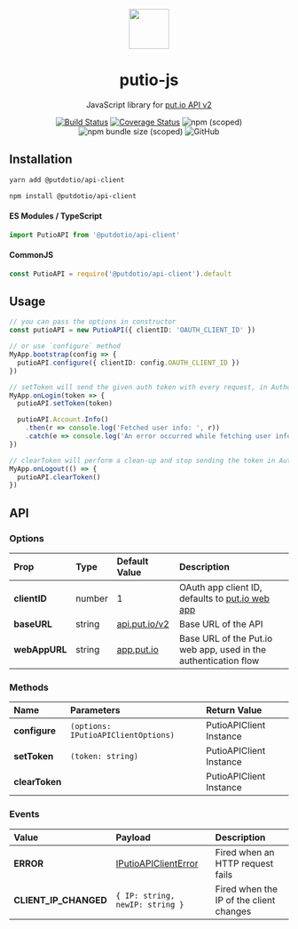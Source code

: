 <div align="center">
  <p>
    <img src="https://static.put.io/images/putio-boncuk.png" width="72">
  </p>

  <h1>putio-js</h1>

  <p>
    JavaScript library for <a href="https://api.put.io/v2/docs">put.io API v2</a>
  </p>

  <p>
    <a href="https://github.com/putdotio/putio.js/actions/workflows/push.yml"><img
        src="https://img.shields.io/github/actions/workflow/status/putdotio/putio.js/push.yml?branch=master"
        alt="Build Status"></a>
    <a href="https://coveralls.io/github/putdotio/putio.js?branch=master"><img
        src="https://coveralls.io/repos/github/putdotio/putio.js/badge.svg?branch=master" alt="Coverage Status"></a>
    <img src="https://img.shields.io/npm/v/@putdotio/api-client" alt="npm (scoped)">
    <img src="https://img.shields.io/bundlephobia/minzip/@putdotio/api-client" alt="npm bundle size (scoped)">
    <img src="https://img.shields.io/github/license/putdotio/putio.js" alt="GitHub">
  </p>
</div>


## Installation

```bash
yarn add @putdotio/api-client

npm install @putdotio/api-client
```

#### ES Modules / TypeScript

```ts
import PutioAPI from '@putdotio/api-client'
```

#### CommonJS

```js
const PutioAPI = require('@putdotio/api-client').default
```

## Usage

```ts
// you can pass the options in constructor
const putioAPI = new PutioAPI({ clientID: 'OAUTH_CLIENT_ID' })

// or use `configure` method
MyApp.bootstrap(config => {
  putioAPI.configure({ clientID: config.OAUTH_CLIENT_ID })
})

// setToken will send the given auth token with every request, in Authorization header
MyApp.onLogin(token => {
  putioAPI.setToken(token)

  putioAPI.Account.Info()
    .then(r => console.log('Fetched user info: ', r))
    .catch(e => console.log('An error occurred while fetching user info: ', e))
})

// clearToken will perform a clean-up and stop sending the token in Authorization header
MyApp.onLogout(() => {
  putioAPI.clearToken()
})
```

## API

### Options

| Prop             | Type         | Default Value                          | Description                                                                                 |
| :--------------- | :----------- | :------------------------------------- | :------------------------------------------------------------------------------------------ |
| **clientID**     | number       | 1                                      | OAuth app client ID, defaults to [put.io web app](https://app.put.io)                       |
| **baseURL**      | string       | [api.put.io/v2](https://api.put.io/v2) | Base URL of the API                                                                         |
| **webAppURL**    | string       | [app.put.io](https://app.put.io)       | Base URL of the Put.io web app, used in the authentication flow                             |

### Methods

| Name           | Parameters                          | Return Value            |
| :------------- | :---------------------------------- | :---------------------- |
| **configure**  | `(options: IPutioAPIClientOptions)` | PutioAPIClient Instance |
| **setToken**   | `(token: string)`                   | PutioAPIClient Instance |
| **clearToken** |                                     | PutioAPIClient Instance |

### Events

| Value                 | Payload                                                                                              | Description                             |
| :-------------------- | :--------------------------------------------------------------------------------------------------- | :-------------------------------------- |
| **ERROR**             | [IPutioAPIClientError](https://github.com/putdotio/putio.js/blob/master/src/client/types.ts#L22-L26) | Fired when an HTTP request fails        |
| **CLIENT_IP_CHANGED** | `{ IP: string, newIP: string }`                                                                      | Fired when the IP of the client changes |
